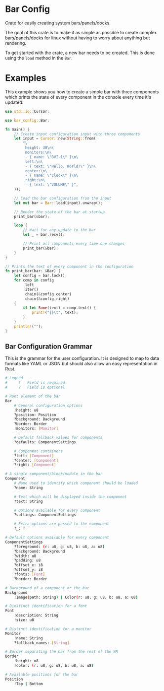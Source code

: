 # Bar Config

Crate for easily creating system bars/panels/docks.

The goal of this crate is to make it as simple as possible to create complex bars/panels/docks
for linux without having to worry about anything but rendering.

To get started with the crate, a new bar needs to be created. This is done using the `load`
method in the `Bar`.

# Examples

This example shows you how to create a simple bar with three components which prints the state
of every component in the console every time it's updated.

```rust
use std::io::Cursor;

use bar_config::Bar;

fn main() {
    // Create input configuration input with three components
    let input = Cursor::new(String::from(
        "\
         height: 30\n\
         monitors:\n\
         - { name: \"DVI-1\" }\n\
         left:\n\
         - { text: \"Hello, World!\" }\n\
         center:\n\
         - { name: \"clock\" }\n\
         right:\n\
         - { text: \"VOLUME\" }",
    ));

    // Load the bar configuration from the input
    let mut bar = Bar::load(input).unwrap();

    // Render the state of the bar at startup
    print_bar(&bar);

    loop {
        // Wait for any update to the bar
        let _ = bar.recv();

        // Print all components every time one changes
        print_bar(&bar);
    }
}

// Prints the text of every component in the configuration
fn print_bar(bar: &Bar) {
    let config = bar.lock();
    for comp in config
        .left
        .iter()
        .chain(&config.center)
        .chain(&config.right)
    {
        if let Some(text) = comp.text() {
            print!("{}\t", text);
        }
    }
    println!("");
}
```

## Bar Configuration Grammar

This is the grammar for the user configuration. It is designed to map to data formats
like YAML or JSON but should also allow an easy representation in Rust.

```bash
# Legend
#     !   Field is required
#     ?   Field is optional

# Root element of the bar
Bar
    # General configuration options
    !height: u8
    ?position: Position
    ?background: Background
    ?border: Border
    !monitors: [Monitor]

    # Default fallback values for components
    ?defaults: ComponentSettings

    # Component containers
    ?left: [Component]
    ?center: [Component]
    ?right: [Component]

# A single component/block/module in the bar
Component
    # Name used to identify which component should be loaded
    ?name: String

    # Text which will be displayed inside the component
    ?text: String

    # Options available for every component
    ?settings: ComponentSettings

    # Extra options are passed to the component
    ?_: T

# Default options available for every component
ComponentSettings
    ?foreground: (r: u8, g: u8, b: u8, a: u8)
    ?background: Background
    ?width: u8
    ?padding: u8
    ?offset_x: i8
    ?offset_y: i8
    ?fonts: [Font]
    ?border: Border

# Background of a component or the bar
Background
    !Image(path: String) | Color(r: u8, g: u8, b: u8, a: u8)

# Dinstinct identification for a font
Font
    !description: String
    !size: u8

# Distinct identification for a monitor
Monitor
    !name: String
    ?fallback_names: [String]

# Border separating the bar from the rest of the WM
Border
    !height: u8
    !color: (r: u8, g: u8, b: u8, a: u8)

# Available positions for the bar
Position
    !Top | Bottom
```
